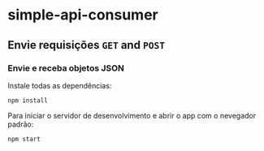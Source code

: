 # simple-api-consumer

## Envie requisições ```GET``` and ```POST```

### Envie e receba objetos JSON

Instale todas as dependências:

```npm install```

Para iniciar o servidor de desenvolvimento e abrir o app com o nevegador padrão:

```npm start```

